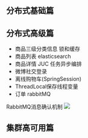 ## 分布式基础篇


## 分布式高级篇
- 商品三级分类信息 锁和缓存
- 商品列表 elasticsearch 
- 商品详情 JUC 任务异步编排 
- 微博社交登录
- 离线购物车(SpringSession)
- ThreadLocal保存线程变量
- 订单 rabbitMQ

RabbitMQ消息确认机制
![](https://pic.vbean.eu.org/images/2024/03/5b7fe48f7a61962307cd982102f6e49c.png)



## 集群高可用篇

